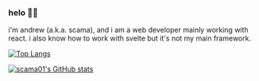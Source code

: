 ### helo 👋🏻

i'm andrew (a.k.a. scama), and i am a web developer mainly working with react.
i also know how to work with svelte but it's not my main framework.

[![Top Langs](https://github-readme-stats.vercel.app/api/top-langs/?username=scama01&layout=compact)](https://github.com/anuraghazra/github-readme-stats)  

[![scama01's GitHub stats](https://github-readme-stats.vercel.app/api?username=scama01)](https://github.com/anuraghazra/github-readme-stats)


<!--
**scama01/scama01** is a ✨ _special_ ✨ repository because its `README.md` (this file) appears on your GitHub profile.

Here are some ideas to get you started:

- 🔭 I’m currently working on ...
- 🌱 I’m currently learning ...
- 👯 I’m looking to collaborate on ...
- 🤔 I’m looking for help with ...
- 💬 Ask me about ...
- 📫 How to reach me: ...
- 😄 Pronouns: ...
- ⚡ Fun fact: ...
-->

